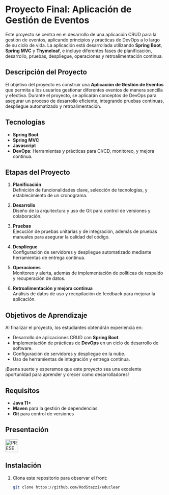 # Proyecto Final: Aplicación de Gestión de Eventos

Este proyecto se centra en el desarrollo de una aplicación CRUD para la gestión de eventos, aplicando principios y prácticas de DevOps a lo largo de su ciclo de vida. La aplicación está desarrollada utilizando **Spring Boot**, **Spring MVC** y **Thymeleaf**, e incluye diferentes fases de planificación, desarrollo, pruebas, despliegue, operaciones y retroalimentación continua.

## Descripción del Proyecto

El objetivo del proyecto es construir una **Aplicación de Gestión de Eventos** que permita a los usuarios gestionar diferentes eventos de manera sencilla y efectiva. Durante el proyecto, se aplicarán conceptos de DevOps para asegurar un proceso de desarrollo eficiente, integrando pruebas continuas, despliegue automatizado y retroalimentación.

## Tecnologías

- **Spring Boot**
- **Spring MVC**
- **Javascript**
- **DevOps**: Herramientas y prácticas para CI/CD, monitoreo, y mejora continua.

## Etapas del Proyecto

1. **Planificación**  
   Definición de funcionalidades clave, selección de tecnologías, y establecimiento de un cronograma.

2. **Desarrollo**  
   Diseño de la arquitectura y uso de Git para control de versiones y colaboración.

3. **Pruebas**  
   Ejecución de pruebas unitarias y de integración, además de pruebas manuales para asegurar la calidad del código.

4. **Despliegue**  
   Configuración de servidores y despliegue automatizado mediante herramientas de entrega continua.

5. **Operaciones**  
   Monitoreo y alerta, además de implementación de políticas de respaldo y recuperación de datos.

6. **Retroalimentación y mejora continua**  
   Análisis de datos de uso y recopilación de feedback para mejorar la aplicación.

## Objetivos de Aprendizaje

Al finalizar el proyecto, los estudiantes obtendrán experiencia en:
- Desarrollo de aplicaciones CRUD con **Spring Boot**.
- Implementación de prácticas de **DevOps** en un ciclo de desarrollo de software.
- Configuración de servidores y despliegue en la nube.
- Uso de herramientas de integración y entrega continua.

¡Buena suerte y esperamos que este proyecto sea una excelente oportunidad para aprender y crecer como desarrolladores!

## Requisitos

- **Java 11+**
- **Maven** para la gestión de dependencias
- **Git** para control de versiones

## Presentación
<a href="https://docs.google.com/presentation/d/1e8ZH33ylDRjScX6fWGwNZuWnKBPLlO2SJkKNVr7AsQk/edit#slide=id.p" target="_blank">
  <img src="https://img.shields.io/badge/PRESENTACION-aqui-color.svg" alt="PRESENTACION" style="height: 40px;">
</a>


## Instalación

1. Clona este repositorio para observar el front:
   ```bash
   git clone https://github.com/RodStazzi/educlear

